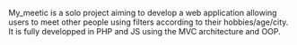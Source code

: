 My_meetic is a solo project aiming to develop a web application allowing users to meet other people using filters according to their hobbies/age/city. 
It is fully developped in PHP and JS using the MVC architecture and OOP.